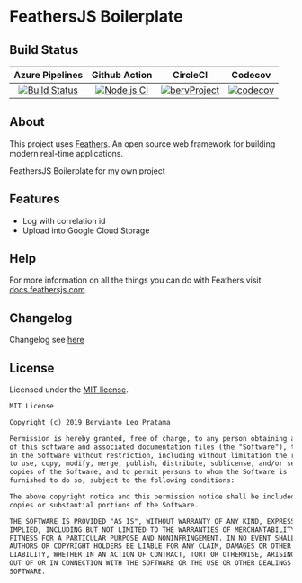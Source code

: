 # FeathersJS Boilerplate

## Build Status

| Azure Pipelines | Github Action | CircleCI | Codecov |
|:---------------:|:-------------:|:--------:|:-------:|
| [![Build Status](https://dev.azure.com/berviantoleo/FeathersJS%20Boilerplate/_apis/build/status/bervProject.FeathersJS-Boilerplate?branchName=main)](https://dev.azure.com/berviantoleo/FeathersJS%20Boilerplate/_build/latest?definitionId=2&branchName=main) | [![Node.js CI](https://github.com/bervProject/FeathersJS-Boilerplate/actions/workflows/node.js.yml/badge.svg)](https://github.com/bervProject/FeathersJS-Boilerplate/actions/workflows/node.js.yml) | [![bervProject](https://circleci.com/gh/bervProject/FeathersJS-Boilerplate.svg?style=svg)](https://circleci.com/gh/bervProject/FeathersJS-Boilerplate) | [![codecov](https://codecov.io/gh/bervProject/FeathersJS-Boilerplate/branch/main/graph/badge.svg)](https://codecov.io/gh/bervProject/FeathersJS-Boilerplate) |

## About

This project uses [Feathers](http://feathersjs.com). An open source web framework for building modern real-time applications.

FeathersJS Boilerplate for my own project

## Features

* Log with correlation id
* Upload into Google Cloud Storage

## Help

For more information on all the things you can do with Feathers visit [docs.feathersjs.com](http://docs.feathersjs.com).

## Changelog

Changelog see [here](CHANGELOG.md)

## License

Licensed under the [MIT license](LICENSE).

```markdown
MIT License

Copyright (c) 2019 Bervianto Leo Pratama

Permission is hereby granted, free of charge, to any person obtaining a copy
of this software and associated documentation files (the "Software"), to deal
in the Software without restriction, including without limitation the rights
to use, copy, modify, merge, publish, distribute, sublicense, and/or sell
copies of the Software, and to permit persons to whom the Software is
furnished to do so, subject to the following conditions:

The above copyright notice and this permission notice shall be included in all
copies or substantial portions of the Software.

THE SOFTWARE IS PROVIDED "AS IS", WITHOUT WARRANTY OF ANY KIND, EXPRESS OR
IMPLIED, INCLUDING BUT NOT LIMITED TO THE WARRANTIES OF MERCHANTABILITY,
FITNESS FOR A PARTICULAR PURPOSE AND NONINFRINGEMENT. IN NO EVENT SHALL THE
AUTHORS OR COPYRIGHT HOLDERS BE LIABLE FOR ANY CLAIM, DAMAGES OR OTHER
LIABILITY, WHETHER IN AN ACTION OF CONTRACT, TORT OR OTHERWISE, ARISING FROM,
OUT OF OR IN CONNECTION WITH THE SOFTWARE OR THE USE OR OTHER DEALINGS IN THE
SOFTWARE.
```

